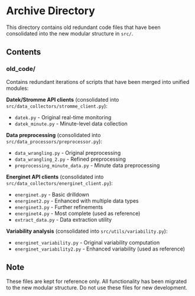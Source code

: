 # Archive Directory

This directory contains old redundant code files that have been consolidated into the new modular structure in `src/`.

## Contents

### old_code/
Contains redundant iterations of scripts that have been merged into unified modules:

**Datek/Stromme API clients** (consolidated into `src/data_collectors/stromme_client.py`):
- `datek.py` - Original real-time monitoring
- `datek_minute.py` - Minute-level data collection

**Data preprocessing** (consolidated into `src/data_processors/preprocessor.py`):
- `data_wrangling.py` - Original preprocessing
- `data_wrangling_2.py` - Refined preprocessing
- `preprocessing_minute_data.py` - Minute data preprocessing

**Energinet API clients** (consolidated into `src/data_collectors/energinet_client.py`):
- `energinet.py` - Basic drilldown
- `energinet2.py` - Enhanced with multiple data types
- `energinet3.py` - Further refinements
- `energinet4.py` - Most complete (used as reference)
- `extract_data.py` - Data extraction utility

**Variability analysis** (consolidated into `src/utils/variability.py`):
- `energinet_variability.py` - Original variability computation
- `energinet_variability2.py` - Enhanced variability (used as reference)

## Note

These files are kept for reference only. All functionality has been migrated to the new modular structure. Do not use these files for new development.

